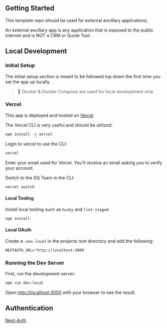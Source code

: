## Getting Started

This template repo should be used for external ancillary applications.

An external ancillary app is any application that is exposed to the public internet and is NOT a CRM or Quote Tool.

## Local Development

### Initial Setup

The initial setup section is meant to be followed top down the first time you set the app up locally.

> 🐳 Docker & Docker Compose are used for local development only

### Vercel

This app is deployed and hosted on [Vercel](https://vercel.com)

The Vercel CLI is very useful and should be utilized:

```bash
npm install -g vercel
```

Login to vercel to use the CLI:

```bash
vercel
```

Enter your email used for Vercel. You'll receive an email asking you to verify your account.

Switch to the SQ Team in the CLI:

```bash
vercel switch
```

#### Local Tooling

Install local tooling such as `husky` and `lint-staged`:

```bash
npm install
```

#### Local OAuth

Create a `.env.local` in the projects root directory and add the following:

```
NEXTAUTH_URL='http://localhost:3000'
```

### Running the Dev Server

First, run the development server:

```bash
npm run dev:local
```

Open [http://localhost:3000](http://localhost:3000) with your browser to see the result.

## Authentication

[Next-Auth](https://next-auth.js.org/)
